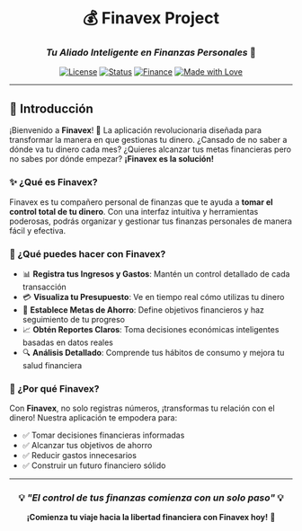 <div align="center">

# 💰 Finavex Project

### _Tu Aliado Inteligente en Finanzas Personales_ 🚀

[![License](https://img.shields.io/badge/License-MIT-blue.svg)](LICENSE)
[![Status](https://img.shields.io/badge/Status-Active-success.svg)]()
[![Finance](https://img.shields.io/badge/Category-Personal%20Finance-brightgreen.svg)]()
[![Made with Love](https://img.shields.io/badge/Made%20with-%E2%9D%A4-red.svg)]()

</div>

---

## 🌟 Introducción

¡Bienvenido a **Finavex**! 🎯 La aplicación revolucionaria diseñada para transformar la manera en que gestionas tu dinero. ¿Cansado de no saber a dónde va tu dinero cada mes? ¿Quieres alcanzar tus metas financieras pero no sabes por dónde empezar? **¡Finavex es la solución!**

### ✨ ¿Qué es Finavex?

Finavex es tu compañero personal de finanzas que te ayuda a **tomar el control total de tu dinero**. Con una interfaz intuitiva y herramientas poderosas, podrás organizar y gestionar tus finanzas personales de manera fácil y efectiva.

### 🎯 ¿Qué puedes hacer con Finavex?

- 📊 **Registra tus Ingresos y Gastos**: Mantén un control detallado de cada transacción
- 💳 **Visualiza tu Presupuesto**: Ve en tiempo real cómo utilizas tu dinero
- 🎁 **Establece Metas de Ahorro**: Define objetivos financieros y haz seguimiento de tu progreso
- 📈 **Obtén Reportes Claros**: Toma decisiones económicas inteligentes basadas en datos reales
- 🔍 **Análisis Detallado**: Comprende tus hábitos de consumo y mejora tu salud financiera

### 🚀 ¿Por qué Finavex?

Con **Finavex**, no solo registras números, ¡transformas tu relación con el dinero! Nuestra aplicación te empodera para:

- ✅ Tomar decisiones financieras informadas
- ✅ Alcanzar tus objetivos de ahorro
- ✅ Reducir gastos innecesarios
- ✅ Construir un futuro financiero sólido

---

<div align="center">

### 💡 _"El control de tus finanzas comienza con un solo paso"_ 💡

**¡Comienza tu viaje hacia la libertad financiera con Finavex hoy!** 🌟

</div>

